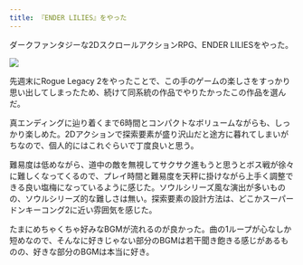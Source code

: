 ```yaml
---
title: 『ENDER LILIES』をやった
---
```

ダークファンタジーな2DスクロールアクションRPG、ENDER LILIESをやった。

![](https://lh3.googleusercontent.com/docs/ADP-6oG2dvPO4iGieasagQ-EJlPFFdzWi3drOO1vN57VOlmsX2soO5Uc5PF1M3XYPsDox9S-DMUlFUeATZQr9Ufbzcao2qIVeQeoGR7inaBDeTHS1q68s7I08rIrIYwzq0AHfHU0i2LJ3Hr-DwRrTXaNUyuwH6Bje-vGFcZsi3WrOGQ7h87QCocQFkNxaFDJHD5sGQeUTVyACKBn8ndA4v45G-mIUMqVxHR_f7QdVl6S84mxImPSfHE4y2npXrrnD7oJttnlvYkSFPVRSabywL_BYnDykJlSZnMmAZynbOsUnBEcJ0la71ZJ6NHX4Q2-TxKSsmHo-8TIhgMdlvD74ScI3fQYZbWS-aI3OfQ7gq8jzmkWfWLBgKaQa1mj1TxjmkJ36DQZaGdn42hYAeYS4heGiBCfHSJ1f2U5vbxzOIoYMZc7_7Mz-iaNtPW8xaG2cK3NUulNfUxX-jfS8fB2z50oiw0Vs9MR50dCgbrkynZ9eNPR7NhZRXdVJH0Qj_Gamj3O9thCtrtQ0UWCfcleIhCiQJX8twEyztZSiItdLTNWLOn-UNjRf3u24Dg0iiwkbGtEqD4R6HaCJJBpDYvU06c0opwmyvqlxCSTckOzLA3vK_uyagV6ctRp-u6pbzOmmlqL42jx-Na6mF49ZMNM81H7SZi9J58BnmY58NTBapK99ZY_dy5JA11DGXWCbIu9_qZnT2UOKZkXsLU903Y-HVDmuq_E4xysDwMMEmLCqu3a0epP4Eivh9AxeWHoLW_1AqZVJRpYj8oKbcnHzChao3VHgFxqVcMdqfPemy08L98RNmCNa73leQyifJYCmSS3gKlD9M_bWvpz1IJTPyP6pEoFNEp5dvpjDG_HUoI74YFUIGaTdkkKxuymoh6N_ji8bPjbOLsnETMRge8vtMHoXgLd1WW0gmdQcTie5jycv5wXI0BWcg-yYkFNm9wUyy7gqVv7cZVv8XlKA0jiiVmIdusZO_DalSPabixtrubcCvyU8pt_GkZzpNHtCSQ5vGgcV3sdftmzlaw2NIEhZ5oxnUHKSS_kUophgfxo1xS9kmXCuLOq9g-WIS4Wn6JPW55zra5dNy4Jp2ObQ0kUDu1WVC61LSsU8vlZohtSbuULE_baQAmuzAZMEHbJNv3UUNlzn7-SUq04732Q0rhdOyJy7urOJVRA1QrbORCEvNvdQCuncfpb-qKJO_3JU_rjWgFaQUbq67VbNN74Rg_XXjNwfGgwVSfaJ-VZp47Ccz6xb6iCJCnanbSvow)

先週末にRogue Legacy 2をやったことで、この手のゲームの楽しさをすっかり思い出してしまったため、続けて同系統の作品でやりたかったこの作品を選んだ。

真エンディングに辿り着くまで6時間とコンパクトなボリュームながらも、しっかり楽しめた。2Dアクションで探索要素が盛り沢山だと途方に暮れてしまいがちなので、個人的にはこれぐらいで丁度良いと思う。

難易度は低めながら、道中の敵を無視してサクサク進もうと思うとボス戦が徐々に難しくなってくるので、プレイ時間と難易度を天秤に掛けながら上手く調整できる良い塩梅になっているように感じた。ソウルシリーズ風な演出が多いものの、ソウルシリーズ的な難しさは無い。探索要素の設計方法は、どこかスーパードンキーコング2に近い雰囲気を感じた。

たまにめちゃくちゃ好みなBGMが流れるのが良かった。曲の1ループが心なしか短めなので、そんなに好きじゃない部分のBGMは若干聞き飽きる感じがあるものの、好きな部分のBGMは本当に好き。

